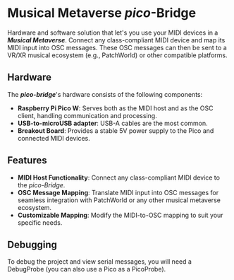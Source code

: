 # Musical Metaverse _pico_-Bridge

Hardware and software solution that let's you use your MIDI devices in a _**Musical Metaverse**_. Connect any class-compliant MIDI device and map its MIDI input into OSC messages. 
These OSC messages can then be sent to a VR/XR musical ecosystem (e.g., PatchWorld) or other compatible platforms.

## Hardware
The **_pico-bridge_**'s hardware consists of the following components:

- **Raspberry Pi Pico W**: Serves both as the MIDI host and as the OSC client, handling communication and processing.
- **USB-to-microUSB adapter**: USB-A cables are the most common.
- **Breakout Board**: Provides a stable 5V power supply to the Pico and connected MIDI devices.

## Features

- **MIDI Host Functionality**: Connect any class-compliant MIDI device to the _pico-Bridge_.
- **OSC Message Mapping**: Translate MIDI input into OSC messages for seamless integration with PatchWorld or any other musical metaverse ecosystem.
- **Customizable Mapping**: Modify the MIDI-to-OSC mapping to suit your specific needs.

## Debugging
To debug the project and view serial messages, you will need a DebugProbe (you can also use a Pico as a PicoProbe).
